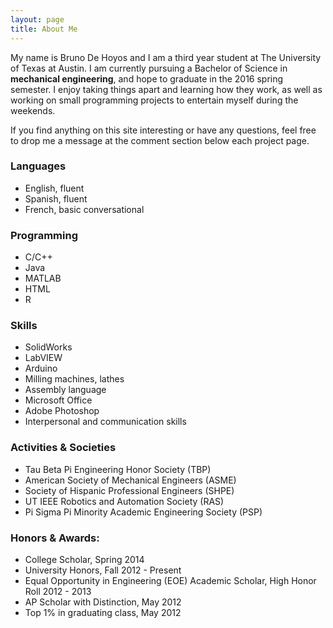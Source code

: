 ```yaml
---
layout: page
title: About Me
---
```


My name is Bruno De Hoyos and I am a third year student at The University of Texas at Austin. I am currently pursuing a Bachelor of Science in <b>mechanical engineering</b>, and hope to graduate in the 2016 spring semester. I enjoy taking things apart and learning how they work, as well as working on small programming projects to entertain myself during the weekends.

If you find anything on this site interesting or have any questions, feel free to drop me a message at the comment section below each project page.

### Languages
- English, fluent
- Spanish, fluent
- French, basic conversational

### Programming
- C/C++
- Java
- MATLAB
- HTML
- R

### Skills
- SolidWorks
- LabVIEW
- Arduino
- Milling machines, lathes
- Assembly language
- Microsoft Office
- Adobe Photoshop
- Interpersonal and communication skills

### Activities & Societies

- Tau Beta Pi Engineering Honor Society (TBP)
- American Society of Mechanical Engineers (ASME)
- Society of Hispanic Professional Engineers (SHPE)
- UT IEEE Robotics and Automation Society (RAS)
- Pi Sigma Pi Minority Academic Engineering Society (PSP)

### Honors & Awards:

- College Scholar, Spring 2014
- University Honors, Fall 2012 - Present
- Equal Opportunity in Engineering (EOE) Academic Scholar, High Honor Roll 2012 - 2013
- AP Scholar with Distinction, May 2012
- Top 1% in graduating class, May 2012